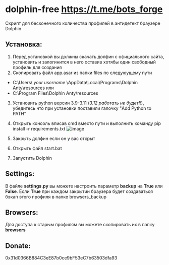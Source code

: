 # dolphin-free https://t.me/bots_forge
Скрипт для бесконечного количества профилей в антидетект браузере Dolphin

## **Установка:**
1. Перед установкой вы должны скачать долфин с официального сайта, установить и залогинится в него оставив хотябы один свободный профиль для создания
2. Скопировать файл app.asar из папки files по следуюущему пути
 - C:\Users\ *your username* \AppData\Local\Programs\Dolphin Anty\resources
или
 - C:\Program Files\Dolphin Anty\resources
3. Установить python версии 3.9-3.11 (*3.12 работать не будет!!*), убедитесь что при установки поставили галочку "Add Python to PATH"
4. Открыть консоль вписав cmd вместо пути и выполнить команду pip install -r requirements.txt
   ![image](https://github.com/IsNaRm/dolphin-free-botsforge/assets/11133034/15e32e4f-f79a-426d-a7bd-3d0c07ad70a7)

5. Закрыть долфин если он у вас открыт
6. Открыть файл start.bat
7. Запустить Dolphin

## **Settings:**
В файле **settings.py** вы можете настроить параметр **backup** на **True** или **False**. Если **True** при каждом закрытии браузера будет создаваться бэкап этого профиля в папке browsers_backup

## **Browsers:**
Для доступа к старым профилям вы можете скопировать их в папку **browsers**

## **Donate:**
0x31d0366B884C3eE87b0ce9bF53eC7b63503dfa93
